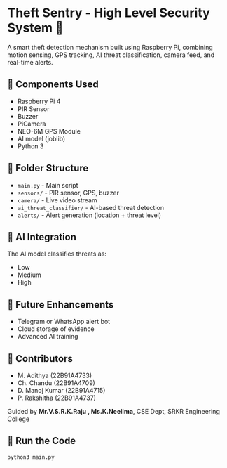 # Theft Sentry - High Level Security System 🚨

A smart theft detection mechanism built using Raspberry Pi, combining motion sensing, GPS tracking, AI threat classification, camera feed, and real-time alerts.

## 🔧 Components Used
- Raspberry Pi 4
- PIR Sensor
- Buzzer
- PiCamera
- NEO-6M GPS Module
- AI model (joblib)
- Python 3

## 📂 Folder Structure
- `main.py` - Main script
- `sensors/` - PIR sensor, GPS, buzzer
- `camera/` - Live video stream
- `ai_threat_classifier/` - AI-based threat detection
- `alerts/` - Alert generation (location + threat level)

## 🧠 AI Integration
The AI model classifies threats as:
- Low
- Medium
- High

## 📡 Future Enhancements
- Telegram or WhatsApp alert bot
- Cloud storage of evidence
- Advanced AI training

## 👥 Contributors
- M. Adithya (22B91A4733)
- Ch. Chandu (22B91A4709)
- D. Manoj Kumar (22B91A4715)
- P. Rakshitha (22B91A4737)

Guided by **Mr.V.S.R.K.Raju , Ms.K.Neelima**, CSE Dept, SRKR Engineering College

## 🧪 Run the Code
```bash
python3 main.py
